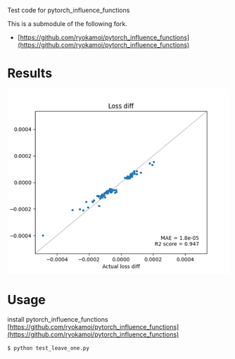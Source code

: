 Test code for pytorch_influence_functions

This is a submodule of the following fork.
 * [https://github.com/ryokamoi/pytorch_influence_functions](https://github.com/ryokamoi/pytorch_influence_functions)

# Results
![result_image](result.png)

# Usage
install pytorch_influence_functions
[https://github.com/ryokamoi/pytorch_influence_functions](https://github.com/ryokamoi/pytorch_influence_functions)

```bash
$ python test_leave_one.py
```
